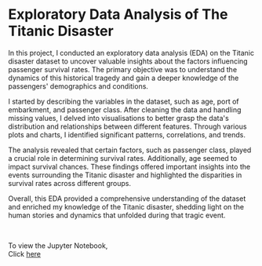 # Exploratory Data Analysis of The Titanic Disaster

In this project, I conducted an exploratory data analysis (EDA) on the Titanic disaster dataset to uncover valuable insights about the factors influencing passenger survival rates. The primary objective was to understand the dynamics of this historical tragedy and gain a deeper knowledge of the passengers' demographics and conditions.

I started by describing the variables in the dataset, such as age, port of embarkment, and passenger class. After cleaning the data and handling missing values, I delved into visualisations to better grasp the data's distribution and relationships between different features. Through various plots and charts, I identified significant patterns, correlations, and trends.

The analysis revealed that certain factors, such as passenger class, played a crucial role in determining survival rates. Additionally, age seemed to impact survival chances. These findings offered important insights into the events surrounding the Titanic disaster and highlighted the disparities in survival rates across different groups.

Overall, this EDA provided a comprehensive understanding of the dataset and enriched my knowledge of the Titanic disaster, shedding light on the human stories and dynamics that unfolded during that tragic event.

<br>

To view the Jupyter Notebook, <br>
Click <a href='https://nbviewer.org/github/NathanDawson/Titanic-EDA/blob/main/Titanic-Analysis.ipynb'>here</a>
